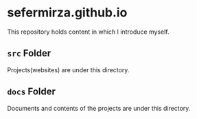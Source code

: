 # sefermirza.github.io

This repository holds content in which I introduce myself.

## `src` Folder

Projects(websites) are under this directory.

## `docs` Folder

Documents and contents of the projects are under this directory.
